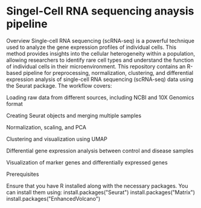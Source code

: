 # Singel-Cell RNA sequencing anaysis pipeline
Overview
Single-cell RNA sequencing (scRNA-seq) is a powerful technique used to analyze the gene expression profiles of individual cells. This method provides insights into the cellular heterogeneity within a population, allowing researchers to identify rare cell types and understand the function of individual cells in their microenvironment.
This repository contains an R-based pipeline for preprocessing, normalization, clustering, and differential expression analysis of single-cell RNA sequencing (scRNA-seq) data using the Seurat package. The workflow covers:

Loading raw data from different sources, including NCBI and 10X Genomics format

Creating Seurat objects and merging multiple samples

Normalization, scaling, and PCA

Clustering and visualization using UMAP

Differential gene expression analysis between control and disease samples

Visualization of marker genes and differentially expressed genes

Prerequisites

Ensure that you have R installed along with the necessary packages. You can install them using:
install.packages("Seurat")
install.packages("Matrix")
install.packages("EnhancedVolcano")
